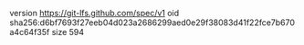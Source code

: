 version https://git-lfs.github.com/spec/v1
oid sha256:d6bf7693f27eeb04d023a2686299aed0e29f38083d41f22fce7b670a4c64f35f
size 594
